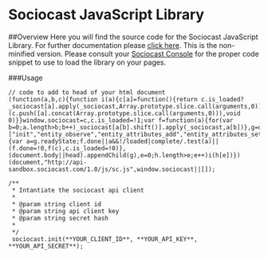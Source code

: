 # Sociocast JavaScript Library

##Overview
Here you will find the source code for the Sociocast JavaScript Library. For further documentation please [click here](http://www.sociocast.com). This is the non-minified version. Please consult your [Sociocast Console](http://console.sociocast.com) for the proper code snippet to use to load the library on your pages. 

###Usage

    // code to add to head of your html document
    (function(a,b,c){function i(a){c[a]=function(){return c.is_loaded?_sociocast[a].apply(_sociocast,Array.prototype.slice.call(arguments,0)):(c.push([a].concat(Array.prototype.slice.call(arguments,0))),void 0)}}window.sociocast=c,c.is_loaded=!1;var f=function(a){for(var b=0;a.length>b;b++)_sociocast[a[b].shift()].apply(_sociocast,a[b])},g=document.createElement("script"),h=["init","entity_observe","entity_attributes_add","entity_attributes_set","entity_attributes_del","entity_attributes_modify","entity_profile"];for(g.type="text/javascript",g.src=b,g.async=!0,g.onreadystatechange=g.onload=function(){var a=g.readyState;f.done||a&&!/loaded|complete/.test(a)||(f.done=!0,f(c),c.is_loaded=!0)},(document.body||head).appendChild(g),e=0;h.length>e;e++)i(h[e])})(document,"http://api-sandbox.sociocast.com/1.0/js/sc.js",window.sociocast||[]);

    /**
     * Intantiate the sociocast api client
     *
     * @param string client id
     * @param string api client key
     * @param string secret hash
     *
     */
     sociocast.init(**YOUR_CLIENT_ID**, **YOUR_API_KEY**, **YOUR_API_SECRET**);
